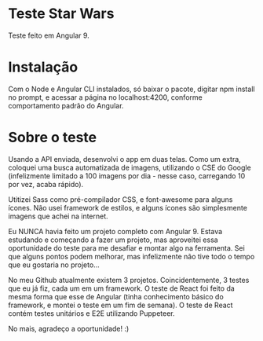 # Teste Star Wars 

Teste feito em Angular 9. 

# Instalação
Com o Node e Angular CLI instalados, só baixar o pacote, digitar npm install no prompt, e acessar a página no localhost:4200, conforme comportamento padrão do Angular.

# Sobre o teste

Usando a API enviada, desenvolvi o app em duas telas. Como um extra, coloquei uma busca automatizada de imagens, utilizando o CSE do Google (infelizmente limitado a 100 imagens por dia - nesse caso, carregando 10 por vez, acaba rápido). 

Utitizei Sass como pré-compilador CSS, e font-awesome para alguns ícones. Não usei framework de estilos, e alguns ícones são simplesmente imagens que achei na internet. 

Eu NUNCA havia feito um projeto completo com Angular 9. Estava estudando e começando a fazer um projeto, mas aproveitei essa oportunidade do teste para me desafiar e montar algo na ferramenta. Sei que alguns pontos podem melhorar, mas infelizmente não tive todo o tempo que eu gostaria no projeto... 

No meu Github atualmente existem 3 projetos. Coincidentemente, 3 testes que eu já fiz, cada um em um framework. O teste de React foi feito da mesma forma que esse de Angular (tinha conhecimento básico do framework, e montei o teste em um fim de semana). O teste de React contém testes unitários e E2E utilizando Puppeteer. 

No mais, agradeço a oportunidade! :)

